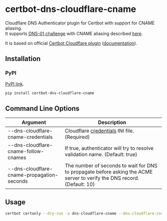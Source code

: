 # certbot-dns-cloudflare-cname

Cloudflare DNS Authenticator plugin for Certbot with support for CNAME aliasing.  
It supports [DNS-01 challenge](https://letsencrypt.org/docs/challenge-types/#dns-01-challenge) with CNAME aliasing described [here](https://www.eff.org/deeplinks/2018/02/technical-deep-dive-securing-automation-acme-dns-challenge-validation).

It is based on official [Certbot Cloudflare plugin](https://github.com/certbot/certbot/tree/master/certbot-dns-cloudflare) ([documentation](https://certbot-dns-cloudflare.readthedocs.io/en/stable/)).

## Installation ##
### PyPI
[PyPI link](https://pypi.org/project/certbot-dns-cloudflare-cname/).
```bash
pip install certbot-dns-cloudflare-cname
```



## Command Line Options ##
Argument | Description
-|-
--dns-cloudflare-cname-credentials | Cloudflare [credentials](https://certbot-dns-cloudflare.readthedocs.io/en/stable/#credentials) INI file. (Required)
--dns-cloudflare-cname-follow-cnames | If true, authenticator will try to resolve validation name. (Default: true)
--dns-cloudflare-cname-propagation-seconds | The number of seconds to wait for DNS to propagate before asking the ACME server to verify the DNS record. (Default: 10)


## Usage ##
```bash
certbot certonly --dry-run -a dns-cloudflare-cname --dns-cloudflare-cname-credentials /var/cloudflare.ini -d subdomain.example.com
```
